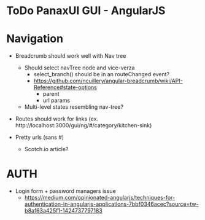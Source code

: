 # ToDo PanaxUI GUI - AngularJS

# Navigation

- Breadcrumb should work well with Nav tree
	- Should select navTree node and vice-verza
		- select_branch() should be in an routeChanged event?
		- https://github.com/ncuillery/angular-breadcrumb/wiki/API-Reference#state-options
			- parent
			- url params
	- Multi-level states resembling nav-tree?

- Routes should work for links (ex. http://localhost:3000/gui/ng/#/category/kitchen-sink)

- Pretty urls (sans #)
	- Scotch.io article?

# AUTH

- Login form + password managers issue
	- https://medium.com/opinionated-angularjs/techniques-for-authentication-in-angularjs-applications-7bbf0346acec?source=tw-b8af63a425f1-1424737797183